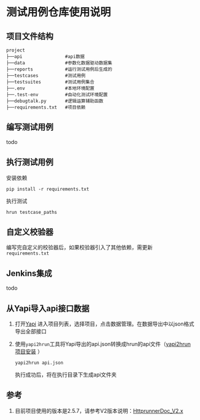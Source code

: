 # 测试用例仓库使用说明

## 项目文件结构
```
project
├──api                #api数据
├──data               #参数化数据驱动数据集
├──reports            #运行测试用例后生成的
├──testcases          #测试用例
├──testsuites         #测试用例集合
├──.env               #本地环境配置
├──.test-env          #自动化测试环境配置
├──debugtalk.py       #逻辑运算辅助函数
├──requirements.txt   #项目依赖
```

## 编写测试用例
   todo

## 执行测试用例
   安装依赖
   ```shell script
   pip install -r requirements.txt
   ```
   执行测试
   ```shell script
   hrun testcase_paths
   ```

## 自定义校验器
   编写完自定义的校验器后，如果校验器引入了其他依赖，需更新```requirements.txt```

## Jenkins集成
todo

## 从Yapi导入api接口数据
1.  打开[Yapi](http://192.168.1.207:3000/) 进入项目列表，选择项目，点击数据管理。在数据导出中以json格式导出全部接口

2.  使用```yapi2hrun```工具将Yapi导出的api.json转换成hrun的api文件（[yapi2hrun项目安装](http://192.168.1.208:8929/wisonic-cloud/yapi2hrun) ）
    ```shell script
    yapi2hrun api.json
    ```
    执行成功后，将在执行目录下生成api文件夹


## 参考
1. 目前项目使用的版本是2.5.7，请参考V2版本说明：[HttprunnerDoc_V2.x](https://v2.httprunner.org/)
